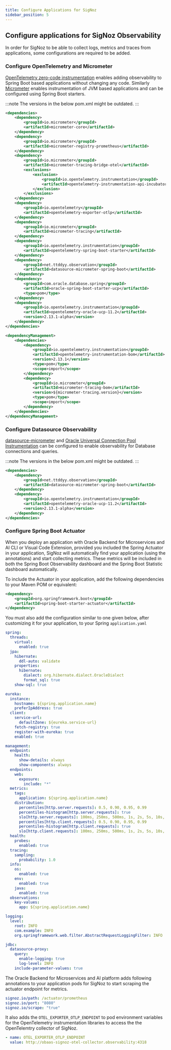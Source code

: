 ```yaml
---
title: Configure Applications for SigNoz
sidebar_position: 5
---
```

## Configure applications for SigNoz Observability

In order for SigNoz to be able to collect logs, metrics and traces from applications, some configurations are required to be added.

### Configure OpenTelemetry and Micrometer

[OpenTelemetry zero-code instrumentation](https://opentelemetry.io/docs/zero-code/java/spring-boot-starter/getting-started/) enables adding observability to Spring Boot based applications without changing any code. Similarly [Micrometer](https://docs.micrometer.io/micrometer/reference/observation/projects.html) enables instrumentation of JVM based applications and can be configured using Spring Boot starters.

:::note
The versions in the below pom.xml might be outdated.
:::

```xml
<dependencies>
    <dependency>
        <groupId>io.micrometer</groupId>
        <artifactId>micrometer-core</artifactId>
    </dependency>
    <dependency>
        <groupId>io.micrometer</groupId>
        <artifactId>micrometer-registry-prometheus</artifactId>
    </dependency>
    <dependency>
        <groupId>io.micrometer</groupId>
        <artifactId>micrometer-tracing-bridge-otel</artifactId>
        <exclusions>
            <exclusion>
                <groupId>io.opentelemetry.instrumentation</groupId>
                <artifactId>opentelemetry-instrumentation-api-incubator</artifactId>
            </exclusion>
        </exclusions>
    </dependency>
    <dependency>
        <groupId>io.opentelemetry</groupId>
        <artifactId>opentelemetry-exporter-otlp</artifactId>
    </dependency>
    <dependency>
        <groupId>io.micrometer</groupId>
        <artifactId>micrometer-tracing</artifactId>
    </dependency>
    <dependency>
        <groupId>io.opentelemetry.instrumentation</groupId>
        <artifactId>opentelemetry-spring-boot-starter</artifactId>
    </dependency>
    <dependency>
        <groupId>net.ttddyy.observation</groupId>
        <artifactId>datasource-micrometer-spring-boot</artifactId>
    </dependency>
    <dependency>
        <groupId>com.oracle.database.spring</groupId>
        <artifactId>oracle-spring-boot-starter-ucp</artifactId>
        <type>pom</type>
    </dependency>
    <dependency>
        <groupId>io.opentelemetry.instrumentation</groupId>
        <artifactId>opentelemetry-oracle-ucp-11.2</artifactId>
        <version>2.13.1-alpha</version>
    </dependency>
</dependencies>

<dependencyManagement>
    <dependencies>
        <dependency>
            <groupId>io.opentelemetry.instrumentation</groupId>
            <artifactId>opentelemetry-instrumentation-bom</artifactId>
            <version>2.13.1</version>
            <type>pom</type>
            <scope>import</scope>
        </dependency>
        <dependency>
            <groupId>io.micrometer</groupId>
            <artifactId>micrometer-tracing-bom</artifactId>
            <version>${micrometer-tracing.version}</version>
            <type>pom</type>
            <scope>import</scope>
        </dependency>
    </dependencies>
</dependencyManagement>
```

### Configure Datasource Observability

[datasource-micrometer](https://github.com/jdbc-observations/datasource-micrometer) and [Oracle Universal Connection Pool Instrumentation](https://github.com/open-telemetry/opentelemetry-java-instrumentation/tree/main/instrumentation/oracle-ucp-11.2) can be configured to enable observability for Database connections and queries.

:::note
The versions in the below pom.xml might be outdated.
:::

```xml
<dependencies>
    <dependency>
        <groupId>net.ttddyy.observation</groupId>
        <artifactId>datasource-micrometer-spring-boot</artifactId>
    </dependency>
    <dependency>
        <groupId>io.opentelemetry.instrumentation</groupId>
        <artifactId>opentelemetry-oracle-ucp-11.2</artifactId>
        <version>2.13.1-alpha</version>
    </dependency>
</dependencies>
```

### Configure Spring Boot Actuator

When you deploy an application with Oracle Backend for Microservices and AI CLI or Visual Code Extension, provided you included the Spring Actuator in your application, SigNoz will automatically find your application (using the annotations) and start collecting metrics. These metrics will be included in both the Spring Boot Observability dashboard and the Spring Boot Statistic dashboard automatically.

To include the Actuator in your application, add the following dependencies to your Maven POM or equivalent:

```xml
<dependency>
    <groupId>org.springframework.boot</groupId>
    <artifactId>spring-boot-starter-actuator</artifactId>
</dependency>
```

You must also add the configuration similar to one given below, after customizing it for your application, to your Spring `application.yaml`

```yaml
spring:
  threads:
    virtual:
      enabled: true
  jpa:
    hibernate:
      ddl-auto: validate
    properties:
      hibernate:
        dialect: org.hibernate.dialect.OracleDialect
        format_sql: true
    show-sql: true

eureka:
  instance:
    hostname: ${spring.application.name}
    preferIpAddress: true
  client:
    service-url:
      defaultZone: ${eureka.service-url}
    fetch-registry: true
    register-with-eureka: true
    enabled: true

management:
  endpoint:
    health:
      show-details: always
      show-components: always
  endpoints:
    web:
      exposure:
        include: "*"
  metrics:
    tags:
      application: ${spring.application.name}
    distribution:
      percentiles[http.server.requests]: 0.5, 0.90, 0.95, 0.99
      percentiles-histogram[http.server.requests]: true
      slo[http.server.requests]: 100ms, 250ms, 500ms, 1s, 2s, 5s, 10s, 30s
      percentiles[http.client.requests]: 0.5, 0.90, 0.95, 0.99
      percentiles-histogram[http.client.requests]: true
      slo[http.client.requests]: 100ms, 250ms, 500ms, 1s, 2s, 5s, 10s, 30s
  health:
    probes:
      enabled: true
  tracing:
    sampling:
      probability: 1.0
  info:
    os:
      enabled: true
    env:
      enabled: true
    java:
      enabled: true
  observations:
    key-values:
      app: ${spring.application.name}

logging:
  level:
    root: INFO
    com.example: INFO
    org.springframework.web.filter.AbstractRequestLoggingFilter: INFO

jdbc:
  datasource-proxy:
    query:
      enable-logging: true
      log-level: INFO
    include-parameter-values: true
```

The Oracle Backend for Microservices and AI platform adds following annotations to your application pods for SigNoz to start scraping the actuator endpoint for metrics.

```yaml
signoz.io/path: /actuator/prometheus
signoz.io/port: "8080"
signoz.io/scrape: "true"
```

It also adds the `OTEL_EXPORTER_OTLP_ENDPOINT` to pod environment variables for the OpenTelemetry instrumentation libraries to access the the OpenTelemtry collector of SigNoz.

```yaml
- name: OTEL_EXPORTER_OTLP_ENDPOINT
  value: http://obaas-signoz-otel-collector.observability:4318
```
